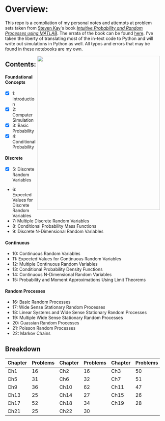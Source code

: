 # Overview:

This repo is a compliation of my personal notes and attempts at problem sets taken from [Steven Kay](https://web.uri.edu/engineering/meet/skay/)'s book [_Intuitive Probability and Random Processes using MATLAB_](https://www.ele.uri.edu/faculty/kay/New%20web/downloadable%20files/book_total.pdf). The errata of the book can be found [here](https://www.ele.uri.edu/faculty/kay/New%20web/corrections.pdf). I've taken the liberty of translating most of the in-text code to Python and will write out simulations in Python as well. All typos and errors that may be found in these notebooks are my own. 

<img align="right" width="400" height="500" src="https://media.springernature.com/w306/springer-static/cover-hires/book/978-0-387-24158-6">

## Contents:

#### Foundational Concepts
- [x] 1: Introduction 
- [x] 2: Computer Simulation 
- [x] 3: Basic Probability 
- [x] 4: Conditional Probability 

#### Discrete
- [x] 5: Discrete Random Variables 
- 6: Expected Values for Discrete Random Variables 
- 7: Multiple Discrete Random Variables 
- 8: Conditional Probability Mass Functions 
- 9: Discrete N-Dimensional Random Variables 

#### Continuous
- 10: Continuous Random Variables 
- 11: Expected Values for Continuous Random Variables 
- 12: Multiple Continuous Random Variables 
- 13: Conditional Probability Density Functions
- 14: Continuous N-Dimensional Random Variables 
- 15: Probability and Moment Approximations Using Limit Theorems 

#### Random Processes
- 16: Basic Random Processes 
- 17: Wide Sense Stationary Random Processes 
- 18: Linear Systems and Wide Sense Stationary Random Processes 
- 19: Multiple Wide Sense Stationary Random Processes 
- 20: Guassian Random Processes
- 21: Poisson Random Processes 
- 22: Markov Chains

## Breakdown
Chapter|Problems|Chapter|Problems|Chapter|Problems|Chapter|Problems
-------|--------|-------|--------|-------|--------|-------|--------
Ch1    |  16    |  Ch2  |   16   |   Ch3 |   50   |   Ch4 |   43       
Ch5    |  31    |  Ch6  |  32    |  Ch7  |   51   |   Ch8 |   32          
Ch9    |   36   | Ch10  |   62   | Ch11  |  47    |  Ch12 |   56           
Ch13   |   25   |   Ch14|   27   | Ch15  |   26   |  Ch16 |   34     
Ch17   |   52   |   Ch18|   34   |   Ch19|   28   | Ch20  |   31    
Ch21   |  25    |  Ch22 |   30   |       |        | **Total:**| 784     
